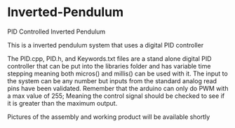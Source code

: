 # Inverted-Pendulum
PID Controlled Inverted Pendulum

This is a inverted pendulum system that uses a digital PID controller

The PID.cpp, PID.h, and Keywords.txt files are a stand alone digital PID controller that can be put into the libraries folder and has variable time stepping meaning both micros() and millis() can be used with it. The input to the system can be any number but inputs from the standard analog read pins have been validated. Remember that the arduino can only do PWM with a max value of 255; Meaning the control signal should be checked to see if it is greater than the maximum output.

Pictures of the assembly and working product will be available shortly

